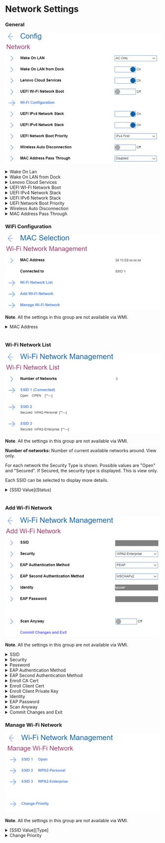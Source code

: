 # Network Settings #
### General ###
![](./img/network.png)
<details><summary>Wake On Lan</summary>
One of 3 possible states: <br>

1.	**AC Only** - Wake On LAN function works only when AC is attached. Default.
2.	Disabled - function is turned off. 
3.	AC and Battery - Wake On LAN function works with both AC and Battery.

**Note**: AC is required with magic packet type Wake On LAN. 
Wake On LAN function may be blocked due to password configuration.

| WMI Setting name | Values | SVP Req'd | AMD/Intel |
|:---|:---|:---|:---|
| WakeOnLAN | Disable, ACOnly, ACandBattery, Enable | No | Both |
</details>

<details><summary>Wake On LAN from Dock</summary>
One of 2 possible states:

1.	**On** - function is turned on. Default.

   **Note**: This feature will not work while Secure Boot is disabled.

2.	Off - function is turned off. 

   **Note**: Wake On LAN from Dock works only when ThinkPad USB-C Dock or ThinkPad Thunderbolt 3 Dock is attached.
Wake on LAN from Dock function may be blocked due to password configuration.

| WMI Setting name | Values | SVP Req'd | AMD/Intel |
|:---|:---|:---|:---|
| WakeOnLANDock  | Disable, Enable | No | Both |
</details>

<details><summary>Lenovo Cloud Services</summary>
One of 2 possible states:

1.	**On** - function is turned on. System connects Lenovo Cloud Services via HTTPs. DHCP option settings are not required. Default.

   **Note**: This feature will not work while Secure Boot is disabled.

2.	Off - function is turned off. 

**Additional information**<br>
Once the feature is enabled,  then it becomes available for selection in “BIOS -> Startup -> Edit Boot Order”, or “BIOS -> Startup -> Network Boot”, or via F12 Boot Menu. 
When “Lenovo Cloud Services” booted, then following options will be available for selection:
1. **Lenovo Cloud Deploy (ITC)** – it is a method to send Factory-Style images to customers for deployment in the field. 
Additional information is here: [Lenovo Cloud Deploy](https://www.lenovoclouddeploy.com/en/auth/welcome)
2. **Windows Virtual Desktop (VDI)** – it provides the VDI environment to customer. VDI itself will be setup by the customer (IT Admin). If this option is selected, then it will become available as a boot option.  
Additional information is here: [Client Virtualization & Infrastructure Solutions - Lenovo](https://www.lenovo.com/lt/lt/data-center/solutions/client-virtualization) and [Windows Virtual Desktop](https://www.microsoft.com/en-us/microsoft-365/blog/2019/09/30/windows-virtual-desktop-generally-available-worldwide/).

| WMI Setting name | Values | SVP Req'd | AMD/Intel |
|:---|:---|:---|:---|
| LenovoCloudServices  | Disable, Enable | No | Intel |
</details>

<details><summary>UEFI WI-FI Network Boot</summary>
One of 2 possible states:<br>

1. On - function is turned on. UEFI Wi-Fi driver is loaded at next boot and can connect to Access point.
2. **Off** - function is turned off. Default.

**Note**: Secure Boot must be enabled to use UEFI Network Boot.

| WMI Setting name | Values | SVP Req'd | AMD/Intel |
|:---|:---|:---|:---|
| WiFiNetworkBoot  | Disable, Enable | No | Intel |
</details>

<details><summary>UEFI IPv4 Network Stack</summary>
One of 2 possible states:<br>

1. **On** - function is turned on. UEFI IPv4 Network Stack for UEFI environment is enabled. Default.
2. Off - function is turned off.

| WMI Setting name | Values | SVP Req'd | AMD/Intel |
|:---|:---|:---|:---|
| IPv4NetworkStack  | Disable, Enable | No | Both |
</details>

<details><summary>UEFI IPv6 Network Stack</summary>
One of 2 possible states:<br>

1. **On** - function is turned on. UEFI IPv6 Network Stack for UEFI environment is enabled. Default.
2. Off - function is turned off.

| WMI Setting name | Values | SVP Req'd | AMD/Intel |
|:---|:---|:---|:---|
| IPv6NetworkStack  | Disable, Enable | No | Both |
</details>

<details><summary>UEFI Network Boot Priority</summary>
One of 2 possible options for Network Stack priority for UEFI PXE Boot:<br>

1. **IPv4 First** – Default.
2. IPv6 First

| WMI Setting name | Values | SVP Req'd | AMD/Intel |
|:---|:---|:---|:---|
| UefiPxeBootPriority  | IPv6First, IPv4First | No | Both |
</details>

<details><summary>Wireless Auto Disconnection</summary>
One of 2 possible states for Wireless Auto Disconnection feature when Ethernet cable is connected to Ethernet LAN on system:<br>

1. On - function is turned on. Wireless LAN radios is automatically turned off whenever Ethernet cable is connected.
2. **Off** - function is turned off. Default.

| WMI Setting name | Values | SVP Req'd | AMD/Intel |
|:---|:---|:---|:---|
| WirelessAutoDisconnection  | Disable, Enable | No | Both |
</details>

<details><summary>MAC Address Pass Through</summary>
One of 3 possible options for MAC Address Pass Through function when dock is attached:<br>

1. **Disabled** - Dock Ethernet uses its own MAC Address. Default
2. Internal MAC Address - Dock Ethernet uses same MAC Address as internal LAN.
3. Second MAC Address - Dock Ethernet uses its own MAC Address.

| WMI Setting name | Values | SVP Req'd | AMD/Intel |
|:---|:---|:---|:---|
| MACAddressPassThrough  | Disable, Enable, Second | No | Both |
</details>

### WiFi Configuration ###
![](./img/wifi.png)

**Note**. All the settings in this group are not available via WMI.

<details><summary>MAC Address</summary>
Media access control (MAC) address of the wireless network interface controller. View only.
Note. There could be several MAC addresses in case there are several wireless network interface controllers. 
<br>
For every MAC Address the following information is shown:<br>

* MAC Address - Media access control (MAC) address of the selected wireless network interface controller. View only.
* [State] - One of 2 possible states: 
   1. **Disconnected** - device is not connected to a Wi-Fi network. Default.
   2. Connected to [SSID] - device is connected to a Wi-Fi network which has displayed SSID.
</details>
<br>

### Wi-Fi Network List ###
![](./img/wifinetworklist.png)

**Note**. All the settings in this group are not available via WMI.

**Number of networks:** Number of current available networks around. View only.

For each network the Security Type is shown.  Possible values are "Open" and "Secured".  If Secured, the security type is displayed. This is view only.

Each SSID can be selected to display more details.
<details><summary>[SSID Value](Status)</summary>

![](./img/wifinetworkconfig.png)

<details><summary>Connection Status</summary>
View only. One of 2 possible statuses:

1.	**Disconnected** - device is not connected to this Wi-Fi network. Default.
2.	Connected - device is connected to this Wi-Fi network.    
</details>

<details><summary>SSID</summary>
SSID (Service Set Identifier) is the name of the wireless network. View only.
</details>

<details><summary>Security</summary>
Security type of this Wi-Fi network. View only.Possible values:

1.	Open
2.	WPA2-Personal
3.	WPA2-Enterprise
4. PEAP
5. EAP-TLS

</details>
   
<details><summary>Password</summary>
Field for entering password. Visible only for networks with security WPA2-Personal.<br>
Password length: 8-63 characters.
</details>

<details><summary>EAP Authentication Method</summary>
Selected EAP Authentication Method. View only. Visible only for networks with security WPA2-Enterprise. Default value depends on the network. Possible values:

1. PEAP
2.	EAP-TLS 
</details>

<details><summary>EAP Second Authentication Method</summary>
Selected EAP Second Authentication Method. View only. Visible only for networks with security WPA2-Enterprise and if ‘EAP Authentication Method’ is ‘PEAP’. Default value depends on the network. Possible values:

1. MSCHAPv2
</details>

<details><summary>Enroll CA Cert</summary>
This is the option to enroll CA (Certification Authority) certificate. Empty by default.
Visible only for networks with security WPA2-Enterprise.
</details>

<details><summary>Enroll Client Cert</summary>
This is the option to enroll client certificate. Empty by default.
Visible only for networks with security WPA2-Enterprise and if ‘EAP Authentication Method’ is ‘EAP-TLS’.
</details>

<details><summary>Enroll Client Private Key</summary>
This is the option to enroll client private key. Empty by default.
Visible only for networks with security WPA2-Enterprise and if ‘EAP Authentication Method’ is ‘EAP-TLS’.
</details>

<details><summary>Identity</summary>
Identity value if there is any. View only.Identity length: 6-20 characters.
Visible only for networks with security WPA2-Enterprise.
</details>

<details><summary>EAP Password</summary>
Field for entering EAP password. Requirements to password length: 1-63 characters.
Visible only for networks with security WPA2-Enterprise.
</details>

<details><summary>[Action]</summary>
One of 2 possible actions:

1.	Connect to this network - visible if device is not connected to this Wi-Fi network
2.	Disconnect - visible if device is connected to this Wi-Fi network
</details>
</details>
<br>

### Add Wi-Fi Network ###
![](./img/addwifinetwork.png)

**Note**. All the settings in this group are not available via WMI.

<details><summary>SSID</summary>
Field for entering SSID value.
</details>

<details><summary>Security</summary>
Field to select the security type of this Wi-Fi network. Possible values:

1.	**Open** – Default
2.	WPA2-Personal
3.	WPA2-Enterprise
</details>

<details><summary>Password</summary>
Field for entering password. Visible only for a network with security WPA2-Personal.<br>
Password length: 8-63 characters.
</details>

<details><summary>EAP Authentication Method</summary>
Field to select EAP Authentication Method. Possible values:

1.	**PEAP** – Default
2.	EAP-TLS

Visible only for a network with security WPA2-Enterprise. 
</details>

<details><summary>EAP Second Authentication Method</summary>
Field to select EAP Second Authentication Method. Possible values:

1.	**MSCHAPv2** – Default. 

Visible only for a network with security WPA2-Enterprise and if ‘EAP Authentication Method’ is ‘PEAP’. 
</details>

<details><summary>Enroll CA Cert</summary>
This is the option to enroll CA (Certification Authority) certificate. Empty by default.<br>
Visible only for networks with security WPA2-Enterprise.
</details>

<details><summary>Enroll Client Cert</summary>
This is the option to enroll client certificate. Empty by default.<br>
Visible only for networks with security WPA2-Enterprise and if ‘EAP Authentication Method’ is ‘EAP-TLS’.
</details>

<details><summary>Enroll Client Private Key</summary>
This is the option to enroll client private key. Empty by default.<br>
Visible only for networks with security WPA2-Enterprise and if ‘EAP Authentication Method’ is ‘EAP-TLS’.
</details>

<details><summary>Identity</summary>
Field for entering identity value if there is any.<br> 
Requirements to identity length: 6-20 characters.<br>
Visible only for a network with security WPA2-Enterprise. 
</details>

<details><summary>EAP Password</summary>
Field for entering EAP password. <br>
Requirements to password length: 1-63 characters.<br>
Visible only for a network with security WPA2-Enterprise. 
</details>

<details><summary>Scan Anyway</summary>
Field to define whether to scan even when this network is not broadcasting its name. One of 2 possible options:

1.	**On** - the network will be scanned when it does not broadcast its name. Default. 
2.	Off - the network will not be scanned when it does not broadcast its name.

Visible only for a network with security WPA2-Enterprise.
</details>

<details><summary>Commit Changes and Exit</summary>
This is the option to save changes and exits back to the Manage Wi-Fi network page. 
</details>

### Manage Wi-Fi Network ###
![](./img/managewifilist.png)

**Note**. All the settings in this group are not available via WMI.

<details><summary>[SSID Value][Type] </summary>
SSID value and its type.<br>
Every SSID on the list leads to details for this network. See descriptions below.<br>

![](./img/managewificonfig.png)

<details><summary>SSID</summary>
Field for editing SSID value. 
</details>

<details><summary>Security</summary>
Field to select the security type of this Wi-Fi network. Default value depends on the network. Possible values:

1.	Open 
2.	WPA2-Personal
3.	WPA2-Enterprise
</details>

<details><summary>Password</summary>
Field for entering password. Visible only for a network with security WPA2-Personal.<br> 
Password length: 8-63 characters. 
</details>

<details><summary>EAP Authentication Method</summary>
Field to select EAP Authentication Method. Possible values:

1.	**PEAP** – Default
2.	EAP-TLS

Visible only for a network with security WPA2-Enterprise.
</details>

<details><summary>EAP Second Authentication Method</summary>
Field to select EAP Second Authentication Method. Possible values:

1.	**MSCHAPv2** – Default. 

Visible only for a network with security WPA2-Enterprise and if ‘EAP Authentication Method’ is ‘PEAP’. 
</details>

<details><summary>Enroll CA Cert</summary>
This is the option to enroll CA (Certification Authority) certificate. Empty by default.<br>
Visible only for networks with security WPA2-Enterprise. 
</details>

<details><summary>Enroll Client Cert</summary>
This is the option to enroll client certificate. Empty by default.<br>
Visible only for networks with security WPA2-Enterprise and if ‘EAP Authentication Method’ is ‘EAP-TLS’.
</details>

<details><summary>Enroll Client Private Key</summary>
This is the option to enroll client private key. Empty by default.<br>
Visible only for networks with security WPA2-Enterprise and if ‘EAP Authentication Method’ is ‘EAP-TLS’.
</details>

<details><summary>Identity</summary>
Field to enter identity value if there is any.<br> 
Requirements to identity length: 6-20 characters.<br>
Visible only for a network with security WPA2-Enterprise. 
</details>

<details><summary>EAP Password</summary>
Field for entering EAP password. <br>
Requirements to password length: 1-63 characters.<br>
Visible only for a network with security WPA2-Enterprise. 
</details>

<details><summary>Scan Anyway</summary>
Field to define whether to scan even when this network is not broadcasting its name. One of 2 possible options:

1.	On - the network will be scanned when it does not broadcast its name. 
2.	**Off** - the network will not be scanned when it does not broadcast its name. Default.

Visible only for a network with security WPA2-Enterprise.
</details>

<details><summary>Commit Changes and Exit</summary>
This is the option to save changes and exits back to the Manage Wi-Fi network page.
</details>

<details><summary>Forget This Network</summary>
This is the option to forget the settings for the selected network and disconnect from it. 
</details>
</details>


<details><summary>Change Priority</summary>
Leads to the list of saved Wi-Fi networks.<br>  
The option will show a warning message if Network List is empty. See descriptions below.<br>

![](./img/managewifipriority.png)

<details><summary>Priority List</summary>
Contains the list of SSIDs of the saved networks. 
</details>

<details><summary>Commit Changes and Exit</summary>
This is the option to save changes and exits back to the Manage Wi-Fi network page.
</details>

</details>